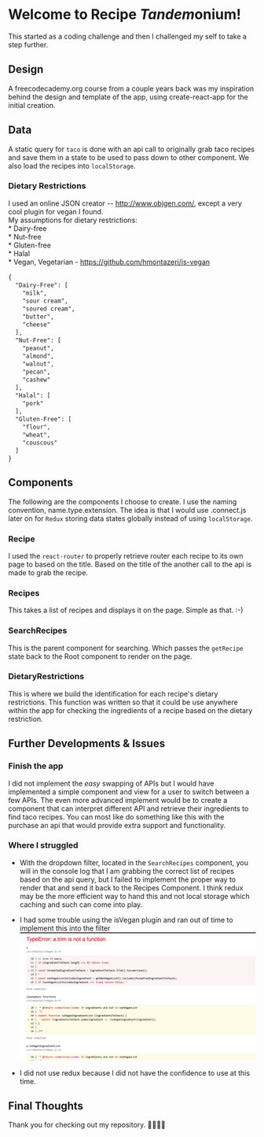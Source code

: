 # Welcome to Recipe *Tandem*onium!
This started as a coding challenge and then I challenged my self to take a step further.

## Design
A freecodecademy.org course from a couple years back was my inspiration behind the design and template of the app, using create-react-app for the initial creation.

## Data
A static query for `taco` is done with an api call to originally grab taco recipes and save them in a state to be used to pass down to other component.  We also load the recipes into `localStorage`.

### Dietary Restrictions
I used an online JSON creator -- http://www.objgen.com/, except a very cool plugin for vegan I found.  
My assumptions for dietary restrictions:  
	* Dairy-free  
	* Nut-free  
    * Gluten-free   
	* Halal  
	* Vegan, Vegetarian - https://github.com/hmontazeri/is-vegan
	
```
{
  "Dairy-Free": [
    "milk",
    "sour cream",
    "soured cream",
    "butter",
    "cheese"
  ],
  "Nut-Free": [
    "peanut",
    "almond",
    "walnut",
    "pecan",
    "cashew"
  ],
  "Halal": [
    "pork"
  ],
  "Gluten-Free": [
    "flour",
    "wheat",
    "couscous"
  ]
}
```

## Components
The following are the components I choose to create.  I use the naming convention, name.type.extension.  The idea is that I would use .connect.js later on for `Redux` storing data states globally instead of using `localStorage`.
### Recipe
I used the `react-router` to properly retrieve router each recipe to its own page to based on the title. Based on the title of the another call to the api is made to grab the recipe.
### Recipes
This takes a list of recipes and displays it on the page.  Simple as that. :-)
### SearchRecipes
This is the parent component for searching. Which passes the `getRecipe` state back to the Root component to render on the page.
### DietaryRestrictions
This is where we build the identification for each recipe's dietary restrictions.  This function was written so that it could be use anywhere within the app for checking the ingredients of a recipe based on the dietary restriction.

## Further Developments & Issues
### Finish the app
I did not implement the *easy* swapping of APIs but I would have implemented a simple component and view for a user to switch between a few APIs.  The even more advanced implement would be to create a component that can interpret different API and retrieve their ingredients to find taco recipes.  You can most like do something like this with the purchase an api that would provide extra support and functionality.  


### Where I struggled
- With the dropdown filter, located in the `SearchRecipes` component, you will in the console log that I am grabbing the correct list of recipes based on the api query, but I failed to implement the proper way to render that and send it back to the Recipes Component.  I think redux may be the more efficient way to hand this and not local storage which caching and such can come into play.  

- I had some trouble using the isVegan plugin and ran out of time to implement this into the filter
![isVegan Error](public/images/isVegan_Error.png)

- I did not use redux because I did not have the confidence to use at this time.

## Final Thoughts
Thank you for checking out my repository. 👨🏾‍💻🌮
